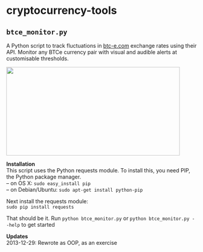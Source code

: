 cryptocurrency-tools
====================

`btce_monitor.py`
-----------------
A Python script to track fluctuations in [btc-e.com](https://btc-e.com) exchange rates using their API. Monitor any BTCe currency pair with visual and audible alerts at customisable thresholds.

<img src="https://raw.github.com/bede/cryptocurrency-tools/master/screenshot.png" style="width:459px;height:235px;">

**Installation**  
This script uses the Python requests module. To install this, you need PIP, the Python package manager.  
– on OS X: `sudo easy_install pip`  
– on Debian/Ubuntu: `sudo apt-get install python-pip`  

Next install the requests module:  
`sudo pip install requests`  

That should be it. Run `python btce_monitor.py` or `python btce_monitor.py --help` to get started

**Updates**  
2013-12-29: Rewrote as OOP, as an exercise
